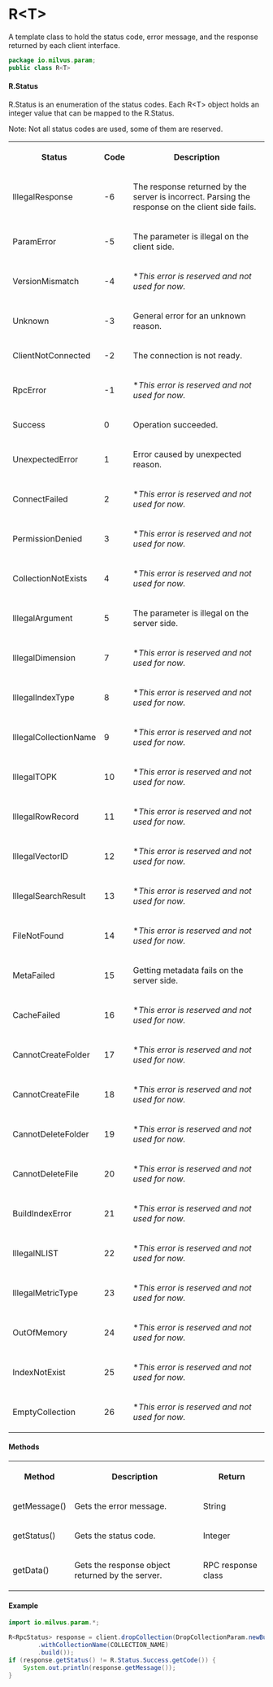 # R\<T>

A template class to hold the status code, error message, and the response returned by each client interface.

```java
package io.milvus.param;
public class R<T>
```

#### R.Status

R.Status is an enumeration of the status codes. Each R\<T> object holds an integer value that can be mapped to the R.Status.

Note: Not all status codes are used, some of them are reserved.

<table>
   <tr>
     <th><p><strong>Status</strong></p></th>
     <th><p><strong>Code</strong></p></th>
     <th><p><strong>Description</strong></p></th>
   </tr>
   <tr>
     <td><p>IllegalResponse</p></td>
     <td><p>-6</p></td>
     <td><p>The response returned by the server is incorrect. Parsing the response on the client side fails.</p></td>
   </tr>
   <tr>
     <td><p>ParamError</p></td>
     <td><p>-5</p></td>
     <td><p>The parameter is illegal on the client side.</p></td>
   </tr>
   <tr>
     <td><p>VersionMismatch</p></td>
     <td><p>-4</p></td>
     <td><p>*<em>This error is reserved and not used for now.</em></p></td>
   </tr>
   <tr>
     <td><p>Unknown</p></td>
     <td><p>-3</p></td>
     <td><p>General error for an unknown reason.</p></td>
   </tr>
   <tr>
     <td><p>ClientNotConnected</p></td>
     <td><p>-2</p></td>
     <td><p>The connection is not ready.</p></td>
   </tr>
   <tr>
     <td><p>RpcError</p></td>
     <td><p>-1</p></td>
     <td><p>*<em>This error is reserved and not used for now.</em></p></td>
   </tr>
   <tr>
     <td><p>Success</p></td>
     <td><p>0</p></td>
     <td><p>Operation succeeded.</p></td>
   </tr>
   <tr>
     <td><p>UnexpectedError</p></td>
     <td><p>1</p></td>
     <td><p>Error caused by unexpected reason.</p></td>
   </tr>
   <tr>
     <td><p>ConnectFailed</p></td>
     <td><p>2</p></td>
     <td><p>*<em>This error is reserved and not used for now.</em></p></td>
   </tr>
   <tr>
     <td><p>PermissionDenied</p></td>
     <td><p>3</p></td>
     <td><p>*<em>This error is reserved and not used for now.</em></p></td>
   </tr>
   <tr>
     <td><p>CollectionNotExists</p></td>
     <td><p>4</p></td>
     <td><p>*<em>This error is reserved and not used for now.</em></p></td>
   </tr>
   <tr>
     <td><p>IllegalArgument</p></td>
     <td><p>5</p></td>
     <td><p>The parameter is illegal on the server side.</p></td>
   </tr>
   <tr>
     <td><p>IllegalDimension</p></td>
     <td><p>7</p></td>
     <td><p>*<em>This error is reserved and not used for now.</em></p></td>
   </tr>
   <tr>
     <td><p>IllegalIndexType</p></td>
     <td><p>8</p></td>
     <td><p>*<em>This error is reserved and not used for now.</em></p></td>
   </tr>
   <tr>
     <td><p>IllegalCollectionName</p></td>
     <td><p>9</p></td>
     <td><p>*<em>This error is reserved and not used for now.</em></p></td>
   </tr>
   <tr>
     <td><p>IllegalTOPK</p></td>
     <td><p>10</p></td>
     <td><p>*<em>This error is reserved and not used for now.</em></p></td>
   </tr>
   <tr>
     <td><p>IllegalRowRecord</p></td>
     <td><p>11</p></td>
     <td><p>*<em>This error is reserved and not used for now.</em></p></td>
   </tr>
   <tr>
     <td><p>IllegalVectorID</p></td>
     <td><p>12</p></td>
     <td><p>*<em>This error is reserved and not used for now.</em></p></td>
   </tr>
   <tr>
     <td><p>IllegalSearchResult</p></td>
     <td><p>13</p></td>
     <td><p>*<em>This error is reserved and not used for now.</em></p></td>
   </tr>
   <tr>
     <td><p>FileNotFound</p></td>
     <td><p>14</p></td>
     <td><p>*<em>This error is reserved and not used for now.</em></p></td>
   </tr>
   <tr>
     <td><p>MetaFailed</p></td>
     <td><p>15</p></td>
     <td><p>Getting metadata fails on the server side.</p></td>
   </tr>
   <tr>
     <td><p>CacheFailed</p></td>
     <td><p>16</p></td>
     <td><p>*<em>This error is reserved and not used for now.</em></p></td>
   </tr>
   <tr>
     <td><p>CannotCreateFolder</p></td>
     <td><p>17</p></td>
     <td><p>*<em>This error is reserved and not used for now.</em></p></td>
   </tr>
   <tr>
     <td><p>CannotCreateFile</p></td>
     <td><p>18</p></td>
     <td><p>*<em>This error is reserved and not used for now.</em></p></td>
   </tr>
   <tr>
     <td><p>CannotDeleteFolder</p></td>
     <td><p>19</p></td>
     <td><p>*<em>This error is reserved and not used for now.</em></p></td>
   </tr>
   <tr>
     <td><p>CannotDeleteFile</p></td>
     <td><p>20</p></td>
     <td><p>*<em>This error is reserved and not used for now.</em></p></td>
   </tr>
   <tr>
     <td><p>BuildIndexError</p></td>
     <td><p>21</p></td>
     <td><p>*<em>This error is reserved and not used for now.</em></p></td>
   </tr>
   <tr>
     <td><p>IllegalNLIST</p></td>
     <td><p>22</p></td>
     <td><p>*<em>This error is reserved and not used for now.</em></p></td>
   </tr>
   <tr>
     <td><p>IllegalMetricType</p></td>
     <td><p>23</p></td>
     <td><p>*<em>This error is reserved and not used for now.</em></p></td>
   </tr>
   <tr>
     <td><p>OutOfMemory</p></td>
     <td><p>24</p></td>
     <td><p>*<em>This error is reserved and not used for now.</em></p></td>
   </tr>
   <tr>
     <td><p>IndexNotExist</p></td>
     <td><p>25</p></td>
     <td><p>*<em>This error is reserved and not used for now.</em></p></td>
   </tr>
   <tr>
     <td><p>EmptyCollection</p></td>
     <td><p>26</p></td>
     <td><p>*<em>This error is reserved and not used for now.</em></p></td>
   </tr>
</table>

#### Methods

<table>
    <tr>
        <th><p>Method</p></th>
        <th><p>Description</p></th>
        <th><p>Return</p></th>
    </tr>
    <tr>
        <td><p>getMessage()</p></td>
        <td><p>Gets the error message.</p></td>
        <td><p>String</p></td>
    </tr>
    <tr>
        <td><p>getStatus()</p></td>
        <td><p>Gets the status code.</p></td>
        <td><p>Integer</p></td>
    </tr>
    <tr>
        <td><p>getData()</p></td>
        <td><p>Gets the response object returned by the server.</p></td>
        <td><p>RPC response class</p></td>
    </tr>
</table>

#### Example

```java
import io.milvus.param.*;

R<RpcStatus> response = client.dropCollection(DropCollectionParam.newBuilder()
        .withCollectionName(COLLECTION_NAME)
        .build());
if (response.getStatus() != R.Status.Success.getCode()) {
    System.out.println(response.getMessage());
}
```

